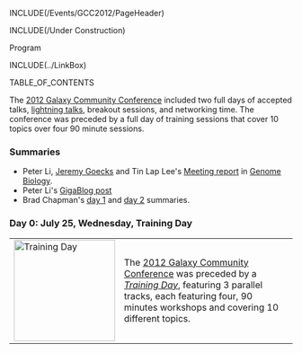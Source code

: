 INCLUDE(/Events/GCC2012/PageHeader)

INCLUDE(/Under Construction)

<div class="title">Program</div>

INCLUDE(../LinkBox)
<div class='right'>TABLE_OF_CONTENTS</div>

The [2012 Galaxy Community Conference](../) included two full days of accepted talks, [lightning talks](../LightningTalks), breakout sessions, and networking time.  The conference was preceded by a full day of training sessions that cover 10 topics over four 90 minute sessions.

### Summaries

* Peter Li, [Jeremy Goecks](/JeremyGoecks) and Tin Lap Lee's [Meeting report](http://genomebiology.com/2012/13/8/318) in [Genome Biology](http://genomebiology.com/).
* Peter Li's [GigaBlog post](http://blogs.biomedcentral.com/gigablog/2012/08/06/enabling-bioinformatics-tools-to-smoke-the-peace-pipe-together/)
* Brad Chapman's [day 1](http://chapmanb.posterous.com/galaxy-developer-conference-day-1) and [day 2](http://chapmanb.posterous.com/galaxy-community-conference-2012-notes-from-d-90717) summaries.

### Day 0: July 25, Wednesday, Training Day

<table>
  <tr>
    <td style=" border: none;"> <a href='/Events/GCC2012/TrainingDay.md'><img src='/Events/GCC2012/GCC2012TrainingDayLogo.png' alt='Training Day' width="180" /></a> </td>
    <td style=" border: none;"> The <a href='../.md'>2012 Galaxy Community Conference</a> was preceded by a <em><a href='/Events/GCC2012/TrainingDay.md'>Training Day</a></em>, featuring 3 parallel tracks, each featuring four, 90 minutes workshops and covering 10 different topics.  </td>
  </tr>
</table>


